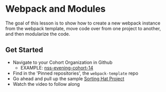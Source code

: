 # Webpack and Modules

The goal of this lesson is to show how to create a new webpack instance from the webpack template, move code over from one project to another, and then modularize the code.

## Get Started
- Navigate to your Cohort Organization in Github
  - EXAMPLE: [nss-evening-cohort-14](https://github.com/nss-evening-cohort-14)
- Find in the 'Pinned repositories', the `webpack-template` repo
- Go ahead and pull up the sample [Sorting Hat Project](https://github.com/drteresavasquez/sorting-hat)
- Watch the video to follow along
